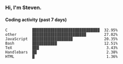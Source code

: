 ### Hi, I'm Steven.

#### Coding activity (past 7 days)
```
C           ▓▓▓▓▓▓▓▓▓▓▓▓▓▓▓▓▓▓▓▓▓▓▓▓▓▓▓▓▓▓  32.95%
other       ▓▓▓▓▓▓▓▓▓▓▓▓▓▓▓▓▓▓▓▓▓▓▓▓        27.02%
JavaScript  ▓▓▓▓▓▓▓▓▓▓▓▓▓▓▓▓▓▓              20.35%
Bash        ▓▓▓▓▓▓▓▓▓▓▓                     12.51%
TeX         ▓▓▓                              3.43%
Handlebars  ▓▓                               2.38%
HTML        ▓                                1.36%
```
